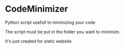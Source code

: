 # CodeMinimizer
Python script usefull to minimizing your code

The script must be put in the folder you want to minimize.

It's just created for static website
